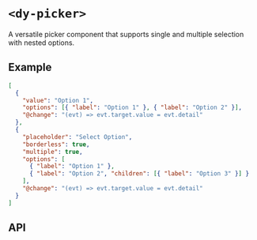 # `<dy-picker>`

A versatile picker component that supports single and multiple selection with nested options.

## Example

<gbp-example name="dy-picker" direction="column" src="https://esm.sh/duoyun-ui/elements/picker">

```json
[
  {
    "value": "Option 1",
    "options": [{ "label": "Option 1" }, { "label": "Option 2" }],
    "@change": "(evt) => evt.target.value = evt.detail"
  },
  {
    "placeholder": "Select Option",
    "borderless": true,
    "multiple": true,
    "options": [
      { "label": "Option 1" },
      { "label": "Option 2", "children": [{ "label": "Option 3" }] }
    ],
    "@change": "(evt) => evt.target.value = evt.detail"
  }
]
```

</gbp-example>

## API

<gbp-api src="/src/elements/picker.ts"></gbp-api>
